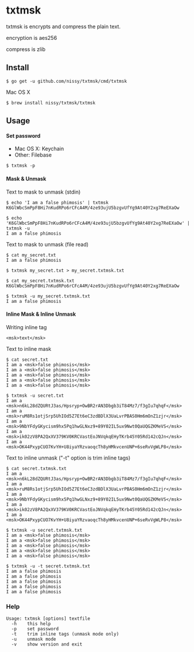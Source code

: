 # txtmsk
txtmsk is encrypts and compress the plain text.

encryption is aes256

compress is zlib

## Install
```
$ go get -u github.com/nissy/txtmsk/cmd/txtmsk
```

Mac OS X
```
$ brew install nissy/txtmsk/txtmsk
```

## Usage
#### Set password

- Mac OS X: Keychain
- Other: Filebase

```
$ txtmsk -p
```

#### Mask & Unmask

Text to mask to unmask (stdin)
```
$ echo 'I am a false phimosis' | txtmsk
K6GlWbcSmPpF8Hi7nKudRPo6rCFcA4M/4ze93ujU5bzgvUfYg9At40Y2xg7ReEXaOw

$ echo 'K6GlWbcSmPpF8Hi7nKudRPo6rCFcA4M/4ze93ujU5bzgvUfYg9At40Y2xg7ReEXaOw' | txtmsk -u
I am a false phimosis
```

Text to mask to unmask (file read)
```
$ cat my_secret.txt
I am a false phimosis

$ txtmsk my_secret.txt > my_secret.txtmsk.txt

$ cat my_secret.txtmsk.txt
K6GlWbcSmPpF8Hi7nKudRPo6rCFcA4M/4ze93ujU5bzgvUfYg9At40Y2xg7ReEXaOw

$ txtmsk -u my_secret.txtmsk.txt
I am a false phimosis
```

#### Inline Mask & Inline Unmask

Writing inline tag
```
<msk>text</msk>
```

Text to inline mask
```
$ cat secret.txt
I am a <msk>false phimosis</msk>
I am a <msk>false phimosis</msk>
I am a <msk>false phimosis</msk>
I am a <msk>false phimosis</msk>
I am a <msk>false phimosis</msk>

$ txtmsk -u secret.txt
I am a <msk>n6kL28dZQURtJ3as/Hpsryp+OwBR2rAN3Dbgb3iT84Mz7/f3gIu7qhqF</msk>
I am a <msk>ruM8Rs1otjSrp5UhIOd5Z7Et6eC3zdBDlX3UaLvrPBAS0Hm6mOnZ1zjr</msk>
I am a <msk>9NbYFdyGKycism9hx5Pq1hwGLNxz9+89Y02IL5ux9Nwt0QaUQGZKMeVS</msk>
I am a <msk>ik02zV8PA2QxXV379KV0KRCVastEoJNVqkqEHyTKrb45Y05Rd142cQJn</msk>
I am a <msk>OK44PxypCUO7KvYH+U8iyaYRzvaoqcTh8yHMkvcenUNP+6seRvVgWLP8</msk>
```

Text to inline unmask ("-t" option is trim inline tags)
```
$ cat secret.txtmsk.txt
I am a <msk>n6kL28dZQURtJ3as/Hpsryp+OwBR2rAN3Dbgb3iT84Mz7/f3gIu7qhqF</msk>
I am a <msk>ruM8Rs1otjSrp5UhIOd5Z7Et6eC3zdBDlX3UaLvrPBAS0Hm6mOnZ1zjr</msk>
I am a <msk>9NbYFdyGKycism9hx5Pq1hwGLNxz9+89Y02IL5ux9Nwt0QaUQGZKMeVS</msk>
I am a <msk>ik02zV8PA2QxXV379KV0KRCVastEoJNVqkqEHyTKrb45Y05Rd142cQJn</msk>
I am a <msk>OK44PxypCUO7KvYH+U8iyaYRzvaoqcTh8yHMkvcenUNP+6seRvVgWLP8</msk>

$ txtmsk -u secret.txtmsk.txt
I am a <msk>false phimosis</msk>
I am a <msk>false phimosis</msk>
I am a <msk>false phimosis</msk>
I am a <msk>false phimosis</msk>
I am a <msk>false phimosis</msk>

$ txtmsk -u -t secret.txtmsk.txt
I am a false phimosis
I am a false phimosis
I am a false phimosis
I am a false phimosis
I am a false phimosis
```

### Help

```
Usage: txtmsk [options] textfile
  -h    this help
  -p    set password
  -t    trim inline tags (unmask mode only)
  -u    unmask mode
  -v    show version and exit
```